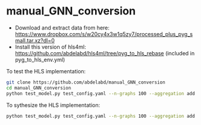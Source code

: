 # manual_GNN_conversion
- Download and extract data from here: https://www.dropbox.com/s/w20cy4x3w1q5zy7/processed_plus_pyg_small.tar.xz?dl=0
- Install this version of hls4ml: https://github.com/abdelabd/hls4ml/tree/pyg_to_hls_rebase (included in pyg_to_hls_env.yml)

To test the HLS implementation:
```bash
git clone https://github.com/abdelabd/manual_GNN_conversion
cd manual_GNN_conversion
python test_model.py test_config.yaml --n-graphs 100 --aggregation add --flow source_to_target --precision 'ap_fixed<16,8>' --max-nodes 28 --max-edges 37 --n-neurons 8
```

To sythesize the HLS implementation:
```bash
python test_model.py test_config.yaml --n-graphs 100 --aggregation add --flow source_to_target --precision 'ap_fixed<16,8>' --max-nodes 28 --max-edges 37 --n-neurons 8 --synth
```

